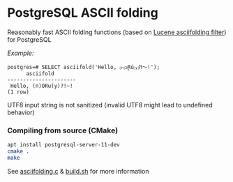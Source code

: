 # PostgreSQL ASCII folding

Reasonably fast ASCII folding functions (based on [Lucene asciifolding filter](https://lucene.apache.org/core/4_0_0/analyzers-common/org/apache/lucene/analysis/miscellaneous/ASCIIFoldingFilter.html)) for PostgreSQL

*Example:*
```
postgres=# SELECT asciifold('Hello, ⒩ᴐⱤú⒴⁈～!');
      asciifold       
----------------------
 Hello, (n)ORu(y)?!~!
(1 row)
```

UTF8 input string is not sanitized (invalid UTF8 might lead to undefined behavior)

### Compiling from source (CMake)

```bash
apt install postgresql-server-11-dev
cmake .
make
```

See [asciifolding.c](asciifolding.c) & [build.sh](build.sh) for more information


